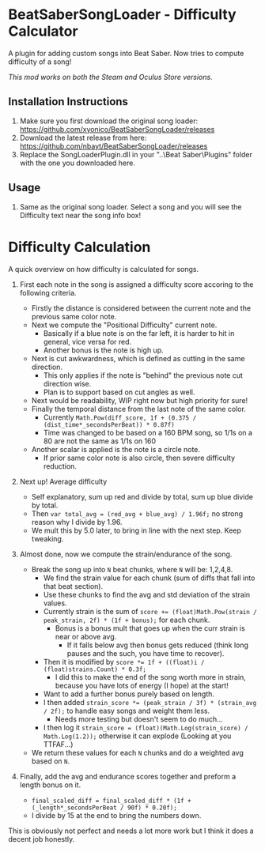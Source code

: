 # BeatSaberSongLoader - Difficulty Calculator
A plugin for adding custom songs into Beat Saber.
Now tries to compute difficulty of a song!

*This mod works on both the Steam and Oculus Store versions.*

## Installation Instructions
 1. Make sure you first download the original song loader: https://github.com/xyonico/BeatSaberSongLoader/releases
 2. Download the latest release from here: https://github.com/nbayt/BeatSaberSongLoader/releases
 3. Replace the SongLoaderPlugin.dll in your "..\Beat Saber\Plugins" folder with the one you downloaded here.

## Usage
 1. Same as the original song loader. Select a song and you will see the Difficulty text near the song info box!

# Difficulty Calculation
A quick overview on how difficulty is calculated for songs.
 1. First each note in the song is assigned a difficulty score accoring to the following criteria.
	- Firstly the distance is considered between the current note and the previous same color note.
	- Next we compute the "Positional Difficulty" current note.
	  - Basically if a blue note is on the far left, it is harder to hit in general, vice versa for red.
	  - Another bonus is the note is high up.
	- Next is cut awkwardness, which is defined as cutting in the same direction.
	  - This only applies if the note is "behind" the previous note cut direction wise.
	  - Plan is to support based on cut angles as well.
	- Next would be readability, WIP right now but high priority for sure!
	- Finally the temporal distance from the last note of the same color.
	  - Currently `Math.Pow(diff_score, 1f + (0.375 / (dist_time*_secondsPerBeat)) * 0.87f)`
	  - Time was changed to be based on a 160 BPM song, so 1/1s on a 80 are not the same as 1/1s on 160
	- Another scalar is applied is the note is a circle note.
	  - If prior same color note is also circle, then severe difficulty reduction.

 2. Next up! Average difficulty
	- Self explanatory, sum up red and divide by total, sum up blue divide by total.
	- Then `var total_avg = (red_avg + blue_avg) / 1.96f;` no strong reason why I divide by 1.96.
	- We mult this by 5.0 later, to bring in line with the next step. Keep tweaking.

 3. Almost done, now we compute the strain/endurance of the song.
	- Break the song up into `N` beat chunks, where `N` will be: 1,2,4,8.
	  - We find the strain value for each chunk (sum of diffs that fall into that beat section).
	  - Use these chunks to find the avg and std deviation of the strain values.
	  - Currently strain is the sum of `score += (float)Math.Pow(strain / peak_strain, 2f) * (1f + bonus);` for each chunk.
	    - Bonus is a bonus mult that goes up when the curr strain is near or above avg.
		  - If it falls below avg then bonus gets reduced (think long pauses and the such, you have time to recover).
	  - Then it is modified by `score *= 1f + ((float)i / (float)strains.Count) * 0.3f;`
	    - I did this to make the end of the song worth more in strain, because you have lots of energy (I hope) at the start!
	  - Want to add a further bonus purely based on length.
	  - I then added `strain_score *= (peak_strain / 3f) * (strain_avg / 2f);` to handle easy songs and weight them less.
	    - Needs more testing but doesn't seem to do much...
	  - I then log it `strain_score = (float)(Math.Log(strain_score) / Math.Log(1.2));` otherwise it can explode (Looking at you TTFAF...)
    - We return these values for each `N` chunks and do a weighted avg based on `N`.

 4. Finally, add the avg and endurance scores together and preform a length bonus on it.
	- `final_scaled_diff = final_scaled_diff * (1f + (_length*_secondsPerBeat / 90f) * 0.20f);`
	- I divide by 15 at the end to bring the numbers down.

This is obviously not perfect and needs a lot more work but I think it does a decent job honestly.